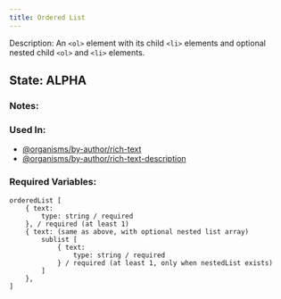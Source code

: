 ```yaml
---
title: Ordered List
---
```

Description: An `<ol>`  element with its child `<li>` elements and optional nested child `<ol>` and `<li>` elements.

## State: ALPHA

### Notes:

### Used In:
- [@organisms/by-author/rich-text](/?p=organisms-rich-text)
- [@organisms/by-author/rich-text-description](/?p=organisms-rich-text-description)

### Required Variables:
~~~
orderedList [
    { text:
        type: string / required
    }, / required (at least 1)
    { text: (same as above, with optional nested list array)
        sublist [
            { text:
                type: string / required
            } / required (at least 1, only when nestedList exists)
        ]
    },
]
~~~
